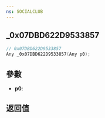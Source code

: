 ```yaml
---
ns: SOCIALCLUB
---
```

## _0x07DBD622D9533857

```c
// 0x07DBD622D9533857
Any _0x07DBD622D9533857(Any p0);
```


## 參數
* **p0**: 

## 返回值
